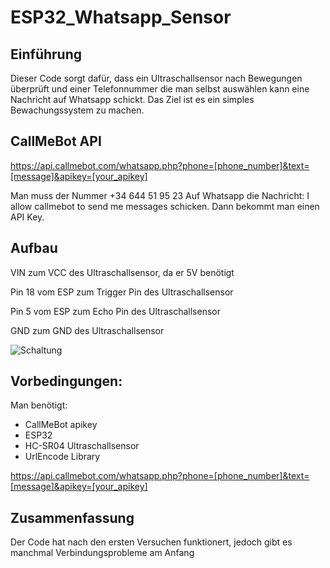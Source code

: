 # ESP32_Whatsapp_Sensor

## Einführung

Dieser Code sorgt dafür, dass ein Ultraschallsensor nach Bewegungen überprüft und einer Telefonnummer die man selbst auswählen kann eine Nachricht auf Whatsapp schickt. Das Ziel ist es ein simples Bewachungssystem zu machen.

## CallMeBot API

https://api.callmebot.com/whatsapp.php?phone=[phone_number]&text=[message]&apikey=[your_apikey]

Man muss der Nummer +34 644 51 95 23 Auf Whatsapp die Nachricht: I allow callmebot to send me messages schicken. Dann bekommt man einen API Key.

## Aufbau

VIN zum VCC des Ultraschallsensor, da er 5V benötigt

Pin 18 vom ESP zum Trigger Pin des Ultraschallsensor

Pin 5 vom ESP zum Echo Pin des Ultraschallsensor

GND zum GND des Ultraschallsensor




![Schaltung](https://github.com/aaabdulkarim/ESP32_Whatsapp_Sensor/assets/117943034/d4ffe09c-ebd7-4e1d-90e5-27ea03de3410)

## Vorbedingungen:
Man benötigt:

- CallMeBot apikey
- ESP32
- HC-SR04 Ultraschallsensor
- UrlEncode Library 

https://api.callmebot.com/whatsapp.php?phone=[phone_number]&text=[message]&apikey=[your_apikey]

## Zusammenfassung
Der Code hat  nach den ersten Versuchen funktionert, jedoch gibt es manchmal Verbindungsprobleme am Anfang
